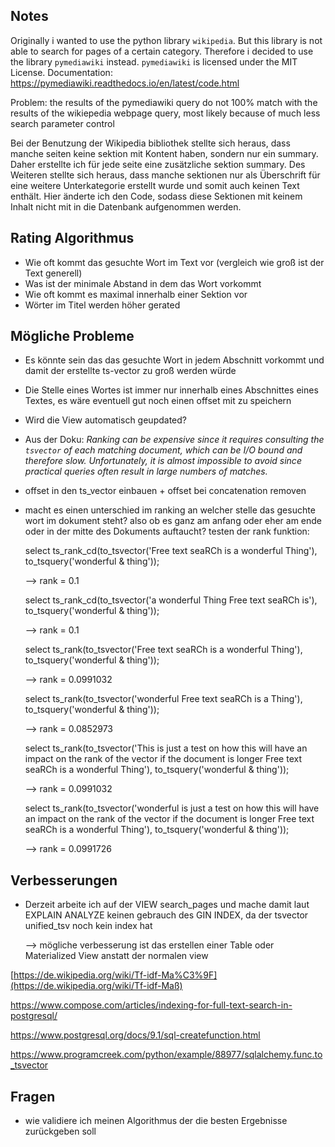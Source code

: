 ## Notes

Originally i wanted to use the python library `wikipedia`.
But this library is not able to search for pages of a certain category.
Therefore i decided to use the library `pymediawiki` instead.
`pymediawiki` is licensed under the MIT License.
Documentation: https://pymediawiki.readthedocs.io/en/latest/code.html

Problem: the results of the pymediawiki query do not 100% match with the results of the wikiepedia webpage query, most likely because of much less search parameter control



Bei der Benutzung der Wikipedia bibliothek stellte sich heraus, dass manche seiten keine sektion mit Kontent haben, sondern nur ein summary. Daher erstellte ich für jede seite eine zusätzliche sektion summary. Des Weiteren stellte sich heraus, dass manche sektionen nur als Überschrift für eine weitere Unterkategorie erstellt wurde und somit auch keinen Text enthält. Hier änderte ich den Code, sodass diese Sektionen mit keinem Inhalt nicht mit in die Datenbank aufgenommen werden.



## Rating Algorithmus

- Wie oft kommt das gesuchte Wort im Text vor (vergleich wie groß ist der Text generell)
- Was ist der minimale Abstand in dem das Wort vorkommt
- Wie oft kommt es maximal innerhalb einer Sektion vor
- Wörter im Titel werden höher gerated



## Mögliche Probleme

- Es könnte sein das das gesuchte Wort in jedem Abschnitt vorkommt und damit der erstellte ts-vector zu groß werden würde

- Die Stelle eines Wortes ist immer nur innerhalb eines Abschnittes eines Textes, es wäre eventuell gut noch einen offset mit zu speichern

- Wird die View automatisch geupdated?

- Aus der Doku: *Ranking can be expensive since it requires consulting the `tsvector` of each matching document, which can be I/O bound and therefore slow. Unfortunately, it is almost impossible to avoid since practical queries often result in large numbers of matches.*

- offset in den ts_vector einbauen + offset bei concatenation removen

- macht es einen unterschied im ranking an welcher stelle das gesuchte wort im dokument steht?
  also ob es ganz am anfang oder eher am ende oder in der mitte des Dokuments auftaucht?
  testen der rank funktion:

  

  select ts_rank_cd(to_tsvector('Free text seaRCh is a wonderful Thing'), to_tsquery('wonderful & thing'));

  --> rank = 0.1

  select ts_rank_cd(to_tsvector('a wonderful Thing Free text seaRCh is'), to_tsquery('wonderful & thing'));

  --> rank = 0.1

  

  select ts_rank(to_tsvector('Free text seaRCh is a wonderful Thing'), to_tsquery('wonderful & thing'));

  --> rank = 0.0991032

  select ts_rank(to_tsvector('wonderful Free text seaRCh is a Thing'), to_tsquery('wonderful & thing'));

  --> rank = 0.0852973

  

  select ts_rank(to_tsvector('This is just a test on how this will have an impact on the rank of the vector if the document is longer Free text seaRCh is a wonderful Thing'), to_tsquery('wonderful & thing'));

  --> rank = 0.0991032

  select ts_rank(to_tsvector('wonderful is just a test on how this will have an impact on the rank of the vector if the document is longer Free text seaRCh is a wonderful Thing'), to_tsquery('wonderful & thing'));

  --> rank = 0.0991726



## Verbesserungen

- Derzeit arbeite ich auf der VIEW search_pages und mache damit laut EXPLAIN ANALYZE keinen gebrauch des GIN INDEX, da der tsvector unified_tsv noch kein index hat

  --> mögliche verbesserung ist das erstellen einer Table oder Materialized View anstatt der normalen view





[https://de.wikipedia.org/wiki/Tf-idf-Ma%C3%9F](https://de.wikipedia.org/wiki/Tf-idf-Maß)

https://www.compose.com/articles/indexing-for-full-text-search-in-postgresql/

https://www.postgresql.org/docs/9.1/sql-createfunction.html



https://www.programcreek.com/python/example/88977/sqlalchemy.func.to_tsvector



## Fragen

- wie validiere ich meinen Algorithmus der die besten Ergebnisse zurückgeben soll